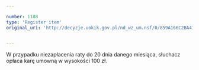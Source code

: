 ```yaml
---

number: 1188
type: 'Register item'
original_uri: 'http://decyzje.uokik.gov.pl/nd_wz_um.nsf/0/859A166C2BA4141EC125730200375363?OpenDocument'


---
```


W przypadku niezapłacenia raty do 20 dnia danego miesiąca, słuchacz opłaca karę umowną w wysokości 100 zł.
